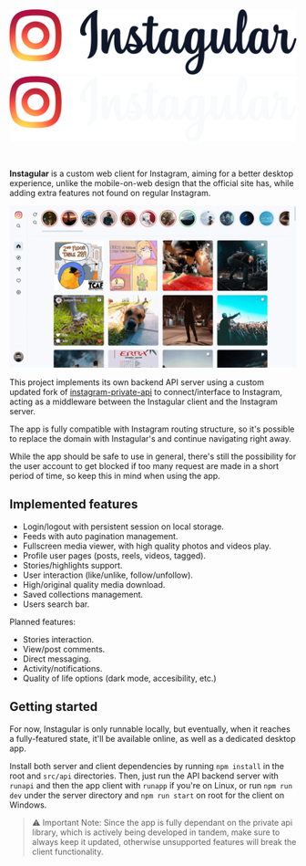 &nbsp;

![](/src/assets/images/logo-full.svg#gh-light-mode-only)
![](/src/assets/images/logo-full-lite.svg#gh-dark-mode-only)

&nbsp;

**Instagular** is a custom web client for Instagram, aiming for a better desktop experience, unlike the mobile-on-web design that the official site has, while adding extra features not found on regular Instagram.

![](/src/assets/screens/0.png)

This project implements its own backend API server using a custom updated fork of [instagram-private-api](https://github.com/Hipnosis183/instagram-private-api) to connect/interface to Instagram, acting as a middleware between the Instagular client and the Instagram server.

The app is fully compatible with Instagram routing structure, so it's possible to replace the domain with Instagular's and continue navigating right away.

While the app should be safe to use in general, there's still the possibility for the user account to get blocked if too many request are made in a short period of time, so keep this in mind when using the app.

## Implemented features

- Login/logout with persistent session on local storage.
- Feeds with auto pagination management.
- Fullscreen media viewer, with high quality photos and videos play.
- Profile user pages (posts, reels, videos, tagged).
- Stories/highlights support.
- User interaction (like/unlike, follow/unfollow).
- High/original quality media download.
- Saved collections management.
- Users search bar.

Planned features:

- Stories interaction.
- View/post comments.
- Direct messaging.
- Activity/notifications.
- Quality of life options (dark mode, accesibility, etc.)

## Getting started

For now, Instagular is only runnable locally, but eventually, when it reaches a fully-featured state, it'll be available online, as well as a dedicated desktop app.

Install both server and client dependencies by running `npm install` in the root and `src/api` directories. Then, just run the API backend server with `runapi` and then the app client with `runapp` if you're on Linux, or run `npm run dev` under the server directory and `npm run start` on root for the client on Windows.

> :warning: Important Note: Since the app is fully dependant on the private api library, which is actively being developed in tandem, make sure to always keep it updated, otherwise unsupported features will break the client functionality.